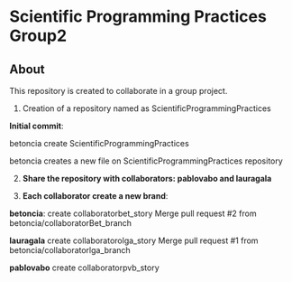 # Scientific Programming Practices Group2
## About
This repository is created to collaborate in a group project.
1. Creation of a repository named as ScientificProgrammingPractices

**Initial commit**: 

betoncia create ScientificProgrammingPractices

betoncia creates a new file on ScientificProgrammingPractices repository

2. **Share the repository with collaborators: pablovabo and lauragala**

3. **Each collaborator create a new brand**:

**betoncia**:
 create collaboratorbet_story
 Merge pull request #2 from betoncia/collaboratorBet_branch
 
 **lauragala**
 create collaboratorolga_story
 Merge pull request #1 from betoncia/collaboratorlga_branch
 
 **pablovabo**
 create collaboratorpvb_story
 
